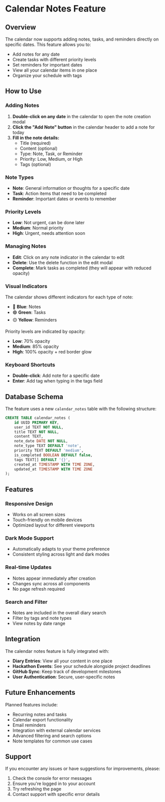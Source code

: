 # Calendar Notes Feature

## Overview
The calendar now supports adding notes, tasks, and reminders directly on specific dates. This feature allows you to:

- Add notes for any date
- Create tasks with different priority levels
- Set reminders for important dates
- View all your calendar items in one place
- Organize your schedule with tags

## How to Use

### Adding Notes
1. **Double-click on any date** in the calendar to open the note creation modal
2. **Click the "Add Note" button** in the calendar header to add a note for today
3. **Fill in the note details:**
   - Title (required)
   - Content (optional)
   - Type: Note, Task, or Reminder
   - Priority: Low, Medium, or High
   - Tags (optional)

### Note Types
- **Note**: General information or thoughts for a specific date
- **Task**: Action items that need to be completed
- **Reminder**: Important dates or events to remember

### Priority Levels
- **Low**: Not urgent, can be done later
- **Medium**: Normal priority
- **High**: Urgent, needs attention soon

### Managing Notes
- **Edit**: Click on any note indicator in the calendar to edit
- **Delete**: Use the delete function in the edit modal
- **Complete**: Mark tasks as completed (they will appear with reduced opacity)

### Visual Indicators
The calendar shows different indicators for each type of note:
- 🔵 **Blue**: Notes
- 🟢 **Green**: Tasks  
- 🟡 **Yellow**: Reminders

Priority levels are indicated by opacity:
- **Low**: 70% opacity
- **Medium**: 85% opacity
- **High**: 100% opacity + red border glow

### Keyboard Shortcuts
- **Double-click**: Add note for a specific date
- **Enter**: Add tag when typing in the tags field

## Database Schema

The feature uses a new `calendar_notes` table with the following structure:

```sql
CREATE TABLE calendar_notes (
    id UUID PRIMARY KEY,
    user_id TEXT NOT NULL,
    title TEXT NOT NULL,
    content TEXT,
    note_date DATE NOT NULL,
    note_type TEXT DEFAULT 'note',
    priority TEXT DEFAULT 'medium',
    is_completed BOOLEAN DEFAULT false,
    tags TEXT[] DEFAULT '{}',
    created_at TIMESTAMP WITH TIME ZONE,
    updated_at TIMESTAMP WITH TIME ZONE
);
```

## Features

### Responsive Design
- Works on all screen sizes
- Touch-friendly on mobile devices
- Optimized layout for different viewports

### Dark Mode Support
- Automatically adapts to your theme preference
- Consistent styling across light and dark modes

### Real-time Updates
- Notes appear immediately after creation
- Changes sync across all components
- No page refresh required

### Search and Filter
- Notes are included in the overall diary search
- Filter by tags and note types
- View notes by date range

## Integration

The calendar notes feature is fully integrated with:
- **Diary Entries**: View all your content in one place
- **Hackathon Events**: See your schedule alongside project deadlines
- **GitHub Sync**: Keep track of development milestones
- **User Authentication**: Secure, user-specific notes

## Future Enhancements

Planned features include:
- Recurring notes and tasks
- Calendar export functionality
- Email reminders
- Integration with external calendar services
- Advanced filtering and search options
- Note templates for common use cases

## Support

If you encounter any issues or have suggestions for improvements, please:
1. Check the console for error messages
2. Ensure you're logged in to your account
3. Try refreshing the page
4. Contact support with specific error details
